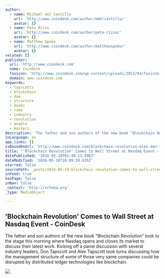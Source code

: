 ```yaml
---
author:
  - name: Michael del Castillo
    url: 'http://www.coindesk.com/author/mdelcastillo/'
    avatar: {}
  - name: Pete Rizzo
    url: 'http://www.coindesk.com/author/pete-rizzo/'
    avatar: {}
  - name: Matthew Spoke
    url: 'http://www.coindesk.com/author/matthewspoke/'
    avatar: {}
related: []
publisher:
  url: 'http://www.coindesk.com'
  name: CoinDesk
  favicon: 'http://www.coindesk.com/wp-content/uploads/2013/04/favicon1.ico?ffe887'
  domain: www.coindesk.com
keywords:
  - tapscotts
  - blockchain
  - dao
  - structure
  - books
  - rube
  - industry
  - revolution
  - enable
  - masters
description: 'The father and son authors of the new book "Blockchain Revolution" took to the stage this morning where Nasdaq opens and closes its market to discuss their latest work. Kicking off a panel discussion with several industry leaders, Don Tapscott and Alex Tapscott took turns discussing how the management structure of some of those very same companies could be disrupted by distributed ledger technologies like blockchain.'
inLanguage: en
app_links: []
isBasedOnUrl: 'http://www.coindesk.com/blockchain-revolution-alex-don-tapscott-book-tour/'
title: "'Blockchain Revolution' Comes to Wall Street at Nasdaq Event - CoinDesk"
datePublished: '2016-05-19T01:48:13.596Z'
dateModified: '2016-05-18T16:09:29.935Z'
starred: false
sourcePath: _posts/2016-05-19-blockchain-revolution-comes-to-wall-street-at-nasdaq-event.md
inFeed: true
hasPage: false
inNav: false
_context: 'http://schema.org'
_type: MediaObject

---
```

<article style=""><h1>'Blockchain Revolution' Comes to Wall Street at Nasdaq Event - CoinDesk</h1><p>The father and son authors of the new book "Blockchain Revolution" took to the stage this morning where Nasdaq opens and closes its market to discuss their latest work. Kicking off a panel discussion with several industry leaders, Don Tapscott and Alex Tapscott took turns discussing how the management structure of some of those very same companies could be disrupted by distributed ledger technologies like blockchain.</p><img src="http://media.coindesk.com/2016/05/IMG_9085.jpg" /></article>